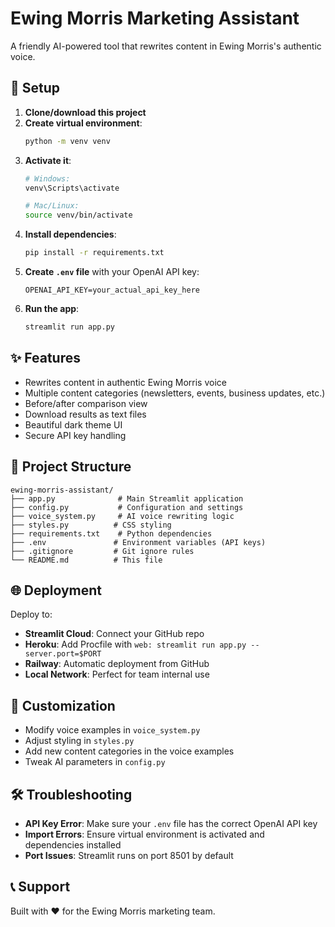 # Ewing Morris Marketing Assistant

A friendly AI-powered tool that rewrites content in Ewing Morris's authentic voice.

## 🚀 Setup

1. **Clone/download this project**
2. **Create virtual environment**: 
   ```bash
   python -m venv venv
   ```
3. **Activate it**: 
   ```bash
   # Windows:
   venv\Scripts\activate
   
   # Mac/Linux:
   source venv/bin/activate
   ```
4. **Install dependencies**: 
   ```bash
   pip install -r requirements.txt
   ```
5. **Create `.env` file** with your OpenAI API key:
   ```
   OPENAI_API_KEY=your_actual_api_key_here
   ```
6. **Run the app**: 
   ```bash
   streamlit run app.py
   ```

## ✨ Features

- Rewrites content in authentic Ewing Morris voice
- Multiple content categories (newsletters, events, business updates, etc.)
- Before/after comparison view
- Download results as text files
- Beautiful dark theme UI
- Secure API key handling

## 📁 Project Structure

```
ewing-morris-assistant/
├── app.py              # Main Streamlit application
├── config.py           # Configuration and settings
├── voice_system.py     # AI voice rewriting logic
├── styles.py          # CSS styling
├── requirements.txt    # Python dependencies
├── .env               # Environment variables (API keys)
├── .gitignore         # Git ignore rules
└── README.md          # This file
```

## 🌐 Deployment

Deploy to:
- **Streamlit Cloud**: Connect your GitHub repo
- **Heroku**: Add Procfile with `web: streamlit run app.py --server.port=$PORT`
- **Railway**: Automatic deployment from GitHub
- **Local Network**: Perfect for team internal use

## 🔧 Customization

- Modify voice examples in `voice_system.py`
- Adjust styling in `styles.py`
- Add new content categories in the voice examples
- Tweak AI parameters in `config.py`

## 🛠️ Troubleshooting

- **API Key Error**: Make sure your `.env` file has the correct OpenAI API key
- **Import Errors**: Ensure virtual environment is activated and dependencies installed
- **Port Issues**: Streamlit runs on port 8501 by default

## 📞 Support

Built with ❤️ for the Ewing Morris marketing team.